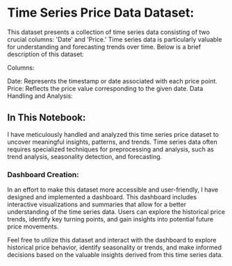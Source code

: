 # Time Series Price Data Dataset:

This dataset presents a collection of time series data consisting of two crucial columns: 'Date' and 'Price.' Time series data is particularly valuable for understanding and forecasting trends over time. Below is a brief description of this dataset:

Columns:

Date: Represents the timestamp or date associated with each price point.
Price: Reflects the price value corresponding to the given date.
Data Handling and Analysis:

## In This Notebook:
I have meticulously handled and analyzed this time series price dataset to uncover meaningful insights, patterns, and trends. Time series data often requires specialized techniques for preprocessing and analysis, such as trend analysis, seasonality detection, and forecasting.

### Dashboard Creation:

In an effort to make this dataset more accessible and user-friendly, I have designed and implemented a dashboard. This dashboard includes interactive visualizations and summaries that allow for a better understanding of the time series data. Users can explore the historical price trends, identify key turning points, and gain insights into potential future price movements.

Feel free to utilize this dataset and interact with the dashboard to explore historical price behavior, identify seasonality or trends, and make informed decisions based on the valuable insights derived from this time series data.

